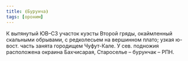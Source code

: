 ```yaml
---
title: ⦗Бурунча⦘
tags: [ороним]
---
```


К вытянутый ЮВ–СЗ участок куэсты Второй гряды, окаймленный скальными обрывами, с
редколесьем на вершинном плато; узкая ю-вост. часть занята городищем Чуфут-Кале.
У сев. подножия расположена окраина Бахчисарая, Староселье – бурунчак – РПН.
